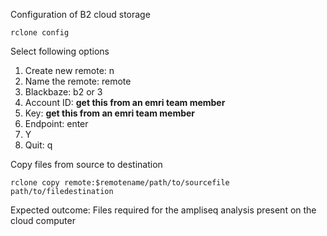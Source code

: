 Configuration of B2 cloud storage

```
rclone config
```

Select following options

1. Create new remote: n
2. Name the remote: remote
3. Blackbaze: b2 or 3 
4. Account ID: **get this from an emri team member**
5. Key: **get this from an emri team member**
6. Endpoint: enter
7. Y
8. Quit: q


Copy files from source to destination

```
rclone copy remote:$remotename/path/to/sourcefile path/to/filedestination
```
Expected outcome: Files required for the ampliseq analysis present on the cloud computer
